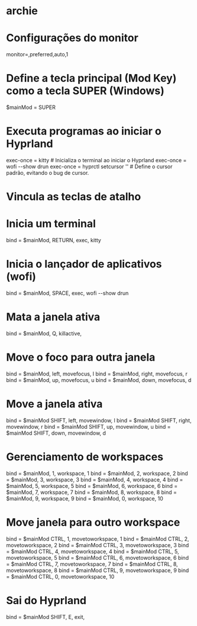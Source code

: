 # archie

# Configurações do monitor
monitor=,preferred,auto,1

# Define a tecla principal (Mod Key) como a tecla SUPER (Windows)
$mainMod = SUPER

# Executa programas ao iniciar o Hyprland
exec-once = kitty # Inicializa o terminal ao iniciar o Hyprland
exec-once = wofi --show drun
exec-once = hyprctl setcursor '' # Define o cursor padrão, evitando o bug de cursor.

# Vincula as teclas de atalho
# Inicia um terminal
bind = $mainMod, RETURN, exec, kitty

# Inicia o lançador de aplicativos (wofi)
bind = $mainMod, SPACE, exec, wofi --show drun

# Mata a janela ativa
bind = $mainMod, Q, killactive, 

# Move o foco para outra janela
bind = $mainMod, left, movefocus, l
bind = $mainMod, right, movefocus, r
bind = $mainMod, up, movefocus, u
bind = $mainMod, down, movefocus, d

# Move a janela ativa
bind = $mainMod SHIFT, left, movewindow, l
bind = $mainMod SHIFT, right, movewindow, r
bind = $mainMod SHIFT, up, movewindow, u
bind = $mainMod SHIFT, down, movewindow, d

# Gerenciamento de workspaces
bind = $mainMod, 1, workspace, 1
bind = $mainMod, 2, workspace, 2
bind = $mainMod, 3, workspace, 3
bind = $mainMod, 4, workspace, 4
bind = $mainMod, 5, workspace, 5
bind = $mainMod, 6, workspace, 6
bind = $mainMod, 7, workspace, 7
bind = $mainMod, 8, workspace, 8
bind = $mainMod, 9, workspace, 9
bind = $mainMod, 0, workspace, 10

# Move janela para outro workspace
bind = $mainMod CTRL, 1, movetoworkspace, 1
bind = $mainMod CTRL, 2, movetoworkspace, 2
bind = $mainMod CTRL, 3, movetoworkspace, 3
bind = $mainMod CTRL, 4, movetoworkspace, 4
bind = $mainMod CTRL, 5, movetoworkspace, 5
bind = $mainMod CTRL, 6, movetoworkspace, 6
bind = $mainMod CTRL, 7, movetoworkspace, 7
bind = $mainMod CTRL, 8, movetoworkspace, 8
bind = $mainMod CTRL, 9, movetoworkspace, 9
bind = $mainMod CTRL, 0, movetoworkspace, 10

# Sai do Hyprland
bind = $mainMod SHIFT, E, exit, 
